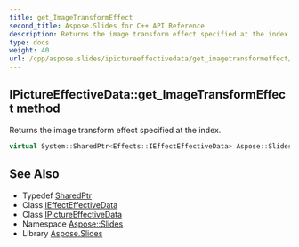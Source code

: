 ```yaml
---
title: get_ImageTransformEffect
second_title: Aspose.Slides for C++ API Reference
description: Returns the image transform effect specified at the index.
type: docs
weight: 40
url: /cpp/aspose.slides/ipictureeffectivedata/get_imagetransformeffect/
---
```

## IPictureEffectiveData::get_ImageTransformEffect method


Returns the image transform effect specified at the index.

```cpp
virtual System::SharedPtr<Effects::IEffectEffectiveData> Aspose::Slides::IPictureEffectiveData::get_ImageTransformEffect(int32_t index)=0
```

## See Also

* Typedef [SharedPtr](../../../system/sharedptr/)
* Class [IEffectEffectiveData](../../../aspose.slides.effects/ieffecteffectivedata/)
* Class [IPictureEffectiveData](../)
* Namespace [Aspose::Slides](../../)
* Library [Aspose.Slides](../../../)

